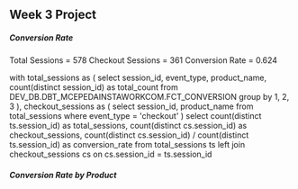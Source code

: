 ## Week 3 Project 

##### Conversion Rate 
Total Sessions = 578 
Checkout Sessions = 361 
Conversion Rate = 0.624

with
  total_sessions as (
    select
      session_id,
      event_type,
      product_name,
      count(distinct session_id) as total_count
    from
      DEV_DB.DBT_MCEPEDAINSTAWORKCOM.FCT_CONVERSION
    group by
      1,
      2,
      3
  ),
  checkout_sessions as (
    select
      session_id,
      product_name
    from
      total_sessions
    where
      event_type = 'checkout'
  )
select
  count(distinct ts.session_id) as total_sessions,
  count(distinct cs.session_id) as checkout_sessions,
  count(distinct cs.session_id) / count(distinct ts.session_id) as conversion_rate
from
  total_sessions ts
  left join checkout_sessions cs on cs.session_id = ts.session_id

##### Conversion Rate by Product 


